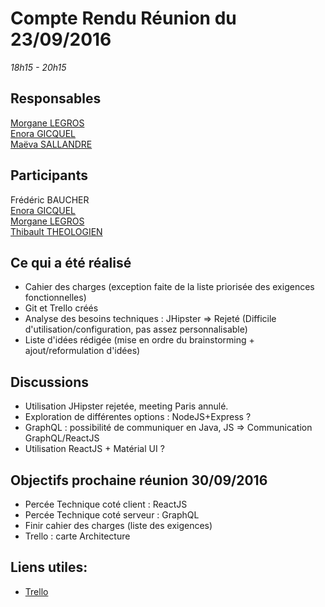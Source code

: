 # Compte Rendu Réunion du 23/09/2016
*18h15 - 20h15*

## Responsables
[Morgane LEGROS](https://github.com/morgane1806)  
[Enora GICQUEL](https://github.com/Kahmeset)  
[Maëva SALLANDRE](https://github.com/Lueva)  


## Participants
Frédéric BAUCHER  
[Enora GICQUEL](https://github.com/Kahmeset)  
[Morgane LEGROS](https://github.com/morgane1806)  
[Thibault THEOLOGIEN](https://github.com/MacBootglass)  


## Ce qui a été réalisé
* Cahier des charges (exception faite de la liste priorisée des exigences fonctionnelles)
* Git et Trello créés
* Analyse des besoins techniques : JHipster => Rejeté (Difficile d'utilisation/configuration, pas assez personnalisable)
* Liste d'idées rédigée (mise en ordre du brainstorming + ajout/reformulation d'idées)

## Discussions
* Utilisation JHipster rejetée, meeting Paris annulé.
* Exploration de différentes options : NodeJS+Express ? 
* GraphQL : possibilité de communiquer en Java, JS => Communication GraphQL/ReactJS
* Utilisation ReactJS + Matérial UI ?

## Objectifs prochaine réunion 30/09/2016
* Percée Technique coté client : ReactJS
* Percée Technique coté serveur : GraphQL
* Finir cahier des charges (liste des exigences)
* Trello : carte Architecture

## Liens utiles:
* [Trello](https://trello.com/b/5UbSuHw2/asi-j-m-ennuie)